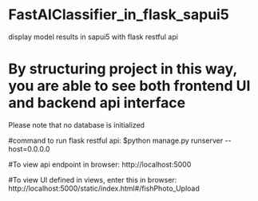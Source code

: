 # FastAIClassifier_in_flask_sapui5
display model results in sapui5 with flask restful api

# By structuring project in this way, you are able to see both frontend UI and backend api interface
Please note that no database is initialized

#command to run flask restful api:
$python manage.py runserver --host=0.0.0.0

#To view api endpoint in browser:
http://localhost:5000

#To view UI defined in views, enter this in browser:
http://localhost:5000/static/index.html#/fishPhoto_Upload
